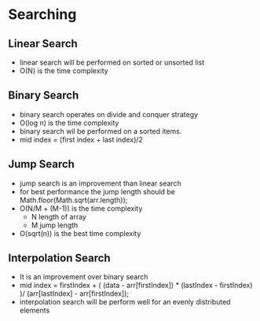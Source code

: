 # Searching

## Linear Search
- linear search will be performed on sorted or unsorted list
- O(N) is the time complexity

## Binary Search
- binary search operates on divide and conquer strategy
- O(log n) is the time complexity
- binary search wil be performed on a sorted items.
- mid index = (first index + last index)/2

## Jump Search
- jump search is an improvement than linear search
- for best performance the jump length should be Math.floor(Math.sqrt(arr.length));
- O(N/M + (M-1)) is the time complexity
    - N length of array
    - M jump length
- O(sqrt(n)) is the best time complexity

## Interpolation Search
- It is an improvement over binary search
- mid index = firstIndex + ( (data - arr[firstIndex]) * (lastIndex - firstIndex) )/ (arr[lastIndex] - arr[firstIndex]);
- interpolation search will be perform well for an evenly distributed elements
